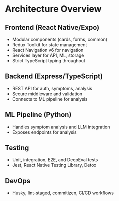 # Architecture Overview

<!-- describes the high-level architecture of HealthAssist AI -->

## Frontend (React Native/Expo)
- Modular components (cards, forms, common)
- Redux Toolkit for state management
- React Navigation v6 for navigation
- Services layer for API, ML, storage
- Strict TypeScript typing throughout

## Backend (Express/TypeScript)
- REST API for auth, symptoms, analysis
- Secure middleware and validation
- Connects to ML pipeline for analysis

## ML Pipeline (Python)
- Handles symptom analysis and LLM integration
- Exposes endpoints for analysis

## Testing
- Unit, integration, E2E, and DeepEval tests
- Jest, React Native Testing Library, Detox

## DevOps
- Husky, lint-staged, commitizen, CI/CD workflows
